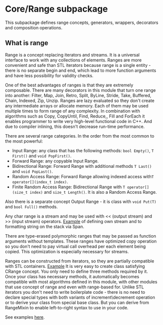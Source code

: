 
# Core/Range subpackage

This subpackage defines range concepts, generators, wrappers, decorators and composition operations.

## What is range

Range is a concept replacing iterators and streams. It is a universal interface to work with any collections of elements. Ranges are more convenient and safe than STL iterators because range is a single entity - there is no separate begin and end, which lead to more function arguments and have less possibility for validity checks.

One of the best advantages of ranges is that they are extremely composable. There are many decorators in this module that turn one range into another: Filter, Map, Join, Retro, Split, ByLine, Stride, Take, Buffered, Chain, Indexed, Zip, Unzip. Ranges are lazy evaluated so they don't create any intermediate arrays or allocate memory. Each of them may be used multiple times to form range of any complexity. In combination with algorithms such as Copy, CopyUntil, Find, Reduce,, Fill and ForEach it enables programmer to write very high-level functional code in C++. And due to compiler inlining, this doesn't decrease run-time performance.

There are several range categories. In the order from the most common to the most powerful:
- Input Range: any class that has the following methods: `bool Empty()`, `T First()` and `void PopFirst()`.
- Forward Range: any copyable Input Range.
- Bidirectional Range: Forward Range with additional methods `T Last()` and `void PopLast()`.
- Random Access Range: Forward Range allowing indexed access with`T operator[](index_t index)`.
- Finite Random Access Range: Bidirectional Range with `T operator[](size_t index)` and `size_t Length()`. It is also a Random Access Range.

Also there is a separate concept Output Range - it is class with `void Put(T)` and `bool Full()` methods.

Any char range is a stream and may be used with << (output stream) and >> (input stream) operators.
[Example](../../Demos/UnitTests/src/Range/Streams.cpp) of defining own stream and to formatting string on the stack via Span<char>.

There are type-erased polymorphic ranges that may be passed as function arguments without templates. These ranges have optimized copy operation so you don't need to pay virtual call overhead per each element being copied. This optimization is especially necessary for streams.

Ranges can be constructed from iterators, so they are partially compatible with STL containers. [Example](../../Demos/UnitTests/src/Range/StlInterop.cpp)
It is very easy to create class satisfying CRange concept. You only need to define three methods required by it. Once your class has necessary methods, it automatically becomes compatible with most algorithms defined in this module, with other modules that use concept of range and even with range-based for.
Unlike STL iterators you don't need to write boilerplate code - there is no need to declare special types with both variants of increment\decrement operation or to derive your class from special base class. But you can derive from RangeMixin to enable left-to-right syntax to use in your code.

See examples [here](../../Demos/UnitTests/src/Range).
